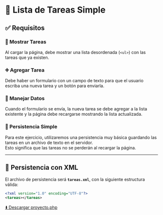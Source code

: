 # 📝 Lista de Tareas Simple

## ✅ Requisitos

### 📌 Mostrar Tareas
Al cargar la página, debe mostrar una lista desordenada (`<ul>`) con las tareas que ya existen.  

### ➕ Agregar Tarea
Debe haber un formulario con un campo de texto para que el usuario escriba una nueva tarea y un botón para enviarla.  

### 🔄 Manejar Datos
Cuando el formulario se envía, la nueva tarea se debe agregar a la lista existente y la página debe recargarse mostrando la lista actualizada.  

### 💾 Persistencia Simple
Para este ejercicio, utilizaremos una persistencia muy básica guardando las tareas en un archivo de texto en el servidor.  
Esto significa que las tareas no se perderán al recargar la página.  

---

## 📂 Persistencia con XML

El archivo de persistencia será **`tareas.xml`**, con la siguiente estructura válida:

```xml
<?xml version="1.0" encoding="UTF-8"?>
<tareas></tareas>

```

[⬇️ Descargar proyecto.php](https://github.com/Benemerito86/2doDAM/blob/main/optativa_dam/xml+php/index.php)
